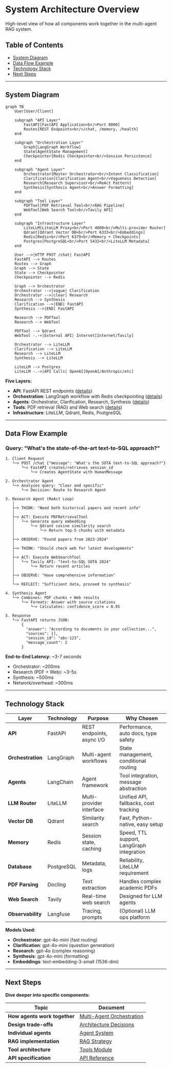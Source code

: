 # System Architecture Overview

High-level view of how all components work together in the multi-agent RAG system.

## Table of Contents
- [System Diagram](#system-diagram)
- [Data Flow Example](#data-flow-example)
- [Technology Stack](#technology-stack)
- [Next Steps](#next-steps)

---

## System Diagram

```mermaid
graph TB
    User[User/Client]

    subgraph "API Layer"
        FastAPI[FastAPI Application<br/>Port 8000]
        Routes[REST Endpoints<br/>/chat, /memory, /health]
    end

    subgraph "Orchestration Layer"
        Graph[LangGraph Workflow]
        State[AgentState Management]
        Checkpointer[Redis Checkpointer<br/>Session Persistence]
    end

    subgraph "Agent Layer"
        Orchestrator[Master Orchestrator<br/>Intent Classification]
        Clarification[Clarification Agent<br/>Vagueness Detection]
        Research[Research Supervisor<br/>ReAct Pattern]
        Synthesis[Synthesis Agent<br/>Answer Formatting]
    end

    subgraph "Tool Layer"
        PDFTool[PDF Retrieval Tool<br/>RAG Pipeline]
        WebTool[Web Search Tool<br/>Tavily API]
    end

    subgraph "Infrastructure Layer"
        LiteLLM[LiteLLM Proxy<br/>Port 4000<br/>Multi-provider Router]
        Qdrant[Qdrant Vector DB<br/>Port 6333<br/>Embeddings]
        Redis[Redis<br/>Port 6379<br/>Memory + Checkpoints]
        Postgres[PostgreSQL<br/>Port 5432<br/>LiteLLM Metadata]
    end

    User -->|HTTP POST /chat| FastAPI
    FastAPI --> Routes
    Routes --> Graph
    Graph --> State
    State --> Checkpointer
    Checkpointer --> Redis

    Graph --> Orchestrator
    Orchestrator -->|vague| Clarification
    Orchestrator -->|clear| Research
    Research --> Synthesis
    Clarification -->|END| FastAPI
    Synthesis -->|END| FastAPI

    Research --> PDFTool
    Research --> WebTool

    PDFTool --> Qdrant
    WebTool -.->|External API| Internet[Internet/Tavily]

    Orchestrator --> LiteLLM
    Clarification --> LiteLLM
    Research --> LiteLLM
    Synthesis --> LiteLLM

    LiteLLM --> Postgres
    LiteLLM -.->|API Calls| OpenAI[OpenAI/Anthropic/etc]
```

**Five Layers:**
- **API**: FastAPI REST endpoints ([details](../api/endpoints.md))
- **Orchestration**: LangGraph workflow with Redis checkpointing ([details](multi-agent-orchestration.md))
- **Agents**: Orchestrator, Clarification, Research, Synthesis ([details](../agents/README.md))
- **Tools**: PDF retrieval (RAG) and Web search ([details](../tools/README.md))
- **Infrastructure**: LiteLLM, Qdrant, Redis, PostgreSQL

---

## Data Flow Example

### Query: "What's the state-of-the-art text-to-SQL approach?"

```
1. Client Request
   └─> POST /chat {"message": "What's the SOTA text-to-SQL approach?"}
       └─> FastAPI creates/retrieves session_id
           └─> Creates AgentState with HumanMessage

2. Orchestrator Agent
   └─> Analyzes query: "Clear and specific"
       └─> Decision: Route to Research Agent

3. Research Agent (ReAct Loop)
   │
   ├─> THINK: "Need both historical papers and recent info"
   │
   ├─> ACT: Execute PDFRetrievalTool
   │   └─> Generate query embedding
   │       └─> Qdrant cosine similarity search
   │           └─> Return top-5 chunks with metadata
   │
   ├─> OBSERVE: "Found papers from 2023-2024"
   │
   ├─> THINK: "Should check web for latest developments"
   │
   ├─> ACT: Execute WebSearchTool
   │   └─> Tavily API: "text-to-SQL SOTA 2024"
   │       └─> Return recent articles
   │
   ├─> OBSERVE: "Have comprehensive information"
   │
   └─> REFLECT: "Sufficient data, proceed to synthesis"

4. Synthesis Agent
   └─> Combines: PDF chunks + Web results
       └─> Formats: Answer with source citations
           └─> Calculates: confidence_score = 0.95

5. Response
   └─> FastAPI returns JSON:
       {
         "answer": "According to documents in your collection...",
         "sources": [],
         "session_id": "abc-123",
         "message_count": 2
       }
```

**End-to-End Latency:** ~3-7 seconds
- Orchestrator: ~200ms
- Research (PDF + Web): ~3-5s
- Synthesis: ~500ms
- Network/overhead: ~300ms

---

## Technology Stack

| Layer | Technology | Purpose | Why Chosen |
|-------|-----------|---------|------------|
| **API** | FastAPI | REST endpoints, async I/O | Performance, auto docs, type safety |
| **Orchestration** | LangGraph | Multi-agent workflows | State management, conditional routing |
| **Agents** | LangChain | Agent framework | Tool integration, message abstraction |
| **LLM Router** | LiteLLM | Multi-provider interface | Unified API, fallbacks, cost tracking |
| **Vector DB** | Qdrant | Similarity search | Fast, Python-native, easy setup |
| **Memory** | Redis | Session state, caching | Speed, TTL support, LangGraph integration |
| **Database** | PostgreSQL | Metadata, logs | Reliability, LiteLLM requirement |
| **PDF Parsing** | Docling | Text extraction | Handles complex academic PDFs |
| **Web Search** | Tavily | Real-time web search | Designed for LLM agents |
| **Observability** | Langfuse | Tracing, prompts | (Optional) LLM ops platform |

**Models Used:**
- **Orchestrator**: gpt-4o-mini (fast routing)
- **Clarification**: gpt-4o-mini (question generation)
- **Research**: gpt-4o (complex reasoning)
- **Synthesis**: gpt-4o-mini (formatting)
- **Embeddings**: text-embedding-3-small (1536-dim)

---

## Next Steps

**Dive deeper into specific components:**

| Topic | Document |
|-------|----------|
| **How agents work together** | [Multi-Agent Orchestration](multi-agent-orchestration.md) |
| **Design trade-offs** | [Architecture Decisions](architecture-decisions.md) |
| **Individual agents** | [Agent System](../agents/README.md) |
| **RAG implementation** | [RAG Strategy](../rag/retrieval-strategy.md) |
| **Tool architecture** | [Tools Module](../tools/README.md) |
| **API specification** | [API Reference](../api/endpoints.md) |
